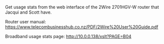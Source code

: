 Get usage stats from the web interface of the 2Wire 2701HGV-W router that Jacqui and Scott have.

Router user manual:
	https://www.telecombusinesshub.co.nz/PDF/2Wire%20User%20Guide.pdf

Broadband usage stats page:
	http://10.0.0.138/xslt?PAGE=B04
